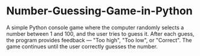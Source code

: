 # Number-Guessing-Game-in-Python
A simple Python console game where the computer randomly selects a number between 1 and 100, and the user tries to guess it. After each guess, the program provides feedback — "Too high", "Too low", or "Correct". The game continues until the user correctly guesses the number.
